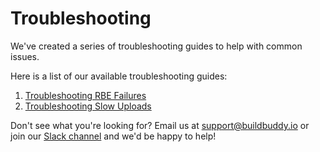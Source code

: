 <!--
{
  "name": "Troubleshooting",
  "category": "5f84be4816a4677e374ca127",
  "priority": 1000
}
-->

# Troubleshooting

We've created a series of troubleshooting guides to help with common issues.

Here is a list of our available troubleshooting guides:

1. [Troubleshooting RBE Failures](troubleshooting-rbe.md)
1. [Troubleshooting Slow Uploads](troubleshooting-slow-upload.md)

Don't see what you're looking for? Email us at [support@buildbuddy.io](support@buildbuddy.io) or join our [Slack channel](https://slack.buildbuddy.io) and we'd be happy to help!
